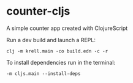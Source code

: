 # counter-cljs
A simple counter app created with ClojureScript

Run a dev build and launch a REPL:

```
clj -m krell.main -co build.edn -c -r
```
To install dependencies run in the terminal:
```
-m cljs.main --install-deps
```